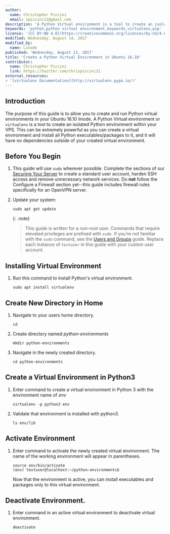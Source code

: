 ```yaml
---
author:
  name: Christopher Piccini
  email: cpiccini11@gmail.com
description: 'A Python Virtual environment is a tool to create an isolated environment within your VPS.'
keywords: 'python,python virtual environment,keywords,virtualenv,pip'
license: '[CC BY-ND 4.0](https://creativecommons.org/licenses/by-nd/4.0)'
modified: Wednesday, August 14, 2017
modified_by:
  name: Linode
published: 'Wednesday, August 13, 2017'
title: 'Create a Python Virtual Environment in Ubuntu 16.10'
contributor:
  name: Christopher Piccini
  link: https://twitter.com/chrispiccini11
external_resources:
- '[virtualenv Documentation](http://virtualenv.pypa.io/)'
---
```



## Introduction
The purpose of this guide is to allow you to create and run Python virtual environments in your Ubuntu 16.10 linode.  A Python Virtual environment or `virtualenv` is a tool to create an isolated Python environment within your VPS.  This can be extremely powerful as you can create a virtual environment and install all Python executables/packages to it, and it will have no dependencies outside of your created virtual environment.



## Before You Begin

1.  This guide will use `sudo` wherever possible. Complete the sections of our [Securing Your Server](https://www.linode.com/docs/security/securing-your-server) to create a standard user account, harden SSH access and remove unnecessary network services. Do **not** follow the Configure a Firewall section yet--this guide includes firewall rules specifically for an OpenVPN server.

2.  Update your system:

        sudo apt get update
 

    {: .note}
    >
    > This guide is written for a non-root user. Commands that require elevated privileges are prefixed with `sudo`. If you’re not familiar with the `sudo` command, see the [Users and Groups](https://www.linode.com/docs/tools-reference/linux-users-and-groups) guide. Replace each instance of `testuser` in this guide with your custom user account.

## Installing Virtual Environment
1.  Run this command to install Python's virtual environment.
        
        sudo apt install virtualenv
 

## Create New Directory in Home
1.  Navigate to your users home directory.

        cd 

2.  Create directory named *python-environments*

        mkdir python-environments

3.  Navigate in the newly created directory.

        cd python-environments

## Create a Virtual Environment in Python3
1.  Enter command to create a virtual environment in Python 3 with the environment name of *env*
        
        virtualenv -p python3 env

2.  Validate that environment is installed with python3.
        
        ls env/lib

## Activate Environment
1.  Enter command to activate the newly created virtual environment. The name of the working environment will appear in parentheses.
        
        source env/bin/activate
        (env) testuser@localhost:~/python-environments$

    Now that the environment is active, you can install executables and packages only to this virtual environment.

## Deactivate Environment.
1.  Enter command in an active virtual environment to deactivate virtual environment.
        
        deactivate






